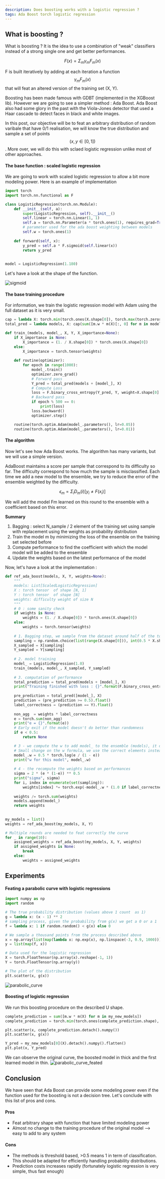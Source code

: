 ```yaml
---
description: Does boosting works with a logistic regression ?
tags: Ada Boost torch logistic regression
---
```


## What is boosting ?

What is boosting ? It is the idea to use a combination of "weak" classifiers instead of a strong single one and get better performances.

$$ F(x) = \Sigma_m \gamma_m F_m(x) $$

F is built iteratively by adding at each iteration a function $$ \gamma_m F_m(x) $$ that will feat an altered version of the training set (X, Y).


Boosting has been made famous with GDBT (implemented in the XGBoost lib). However we are going to see a simpler method : Ada Boost.
Ada Boost also had some glory in the past with the Viola-Jones detector that used a Haar cascade to detect faces in black and white images.

In this post, our objective will be to feat an arbitrary distribution of random varibale that have 0/1 realisation, we will know the true distribution and sample a set of points $$(x, y \in [0, 1])$$.
More over, we will do this with sclaed logistic regression unlike most of other approaches.


#### The base function : scaled logistic regression 

We are going to work with scaled logistic regression to allow a bit more modeling power.
Here is an example of implementation

```python
import torch
import torch.nn.functional as F

class LogisticRegression(torch.nn.Module):
    def __init__(self, a):
        super(LogisticRegression, self).__init__()
        self.linear = torch.nn.Linear(1, 1)
        self.a = torch.nn.Parameter(a * torch.ones(1), requires_grad=True)
        # parameter used for the ada boost weighting between models
        self.w = torch.ones(1)
        
    def forward(self, x):
        y_pred = self.a * F.sigmoid(self.linear(x))
        return y_pred
    
    
model = LogisticRegression(1.180)
```
Let's have a look at the shape of the function.

![sigmoid](/assets/images/sigmoid.png)


#### The base training procedure

For information, we train the logistic regression model with Adam using the full dataset as it is very small.

```python
cap = lambda X: torch.min(torch.ones(X.shape[0]), torch.max(torch.zeros(X.shape[0]), X))
total_pred = lambda models, X: cap(sum([m.w * m(X)[:, 0] for m in models]))

def train_(models, model_, X, Y, X_importance=None):
    if X_importance is None:
        X_importance = (1. / X.shape[0]) * torch.ones(X.shape[0])
    else:
        X_importance = torch.tensor(weights)
        
    def routine(optimizer):
        for epoch in range(1000):
            model_.train()
            optimizer.zero_grad()
            # Forward pass
            Y_pred = total_pred(models + [model_], X)
            # Compute Loss
            loss = F.binary_cross_entropy(Y_pred, Y, weight=X.shape[0] * X_importance)
            # Backward pass
            if epoch % 500 == 0:
                print(loss)
            loss.backward()
            optimizer.step()

    routine(torch.optim.Adam(model_.parameters(), lr=0.05))
    routine(torch.optim.Adam(model_.parameters(), lr=0.01))
```

#### The algorithm

Now let's see how Ada Boost works.
The algorithm has many variants, but we will use a simple version. 

AdaBoost maintains a score per sample that correspond to its difficulty so far. The difficulty correspond to how much the sample is misclassified.
Each time we add a new model to the ensemble, we try to reduce the error of the ensemble weighted by the difficulty.

$$ \epsilon_m = \Sigma_i D_m(i)[y_i \neq F(x_i)] $$

We will add the model Fm learned on this round to the ensemble with a coefficient based on this error.


__Summary__
1. Bagging : select N_sample / 2 element of the training set using sample with replacement using the weights as probability distribution
2. Train the model m by minimizing the loss of the ensemble on the training set selected before
3. Compute performance to find the coefficient with which the model model will be added to the ensemble
4. Update the weights based on the latest performance of the model


Now, let's have a look at the implementation : 

```python
def ref_ada_boost(models, X, Y, weights=None):
    """
    models: List[ScaledLogisticRegression]
    X : torch tensor  of shape [N, 1]
    Y : torch tensor  of shape [N]
    weights: difficulty weight of size N
    """
    # 0 : some sanity check
    if weights is None:
        weights = (1. / X.shape[0]) * torch.ones(X.shape[0])
    else:
        weights = torch.tensor(weights)
        
    # 1. Bagging step, we sample from the dataset around half of the total size, we sample based on the difficulty
    sampling = np.random.choice(list(range(X.shape[0])), int(0.5 * X.shape[0]), p=weights.numpy())
    X_sampled = X[sampling]
    Y_sampled = Y[sampling]
        
    # 2. model training
    model_ = LogisticRegression(1.0)
    train_(models, model_, X_sampled, Y_sampled)
    
    # 3. computation of performance 
    total_prediction = total_pred(models + [model_], X)
    print("Training finished with loss : {}".format(F.binary_cross_entropy(total_prediction, Y)))
    
    pre_prediction = total_pred([model_], X)
    prediction = (pre_prediction >= 0.5).float()
    label_correctness = (prediction == Y).float()
    
    non_agg  = weights * label_correctness
    e = torch.sum(non_agg)
    print("e = {}".format(e))
    # Early exit if the model doesn't do better than randomness
    if e < 0.5:
        return None

    # 3 - we compute the w to add model_ to the ensemble (models), it depends on the error of the model
    # Small change on the w formula, we use the correct elements instead
    model_.w = 0.5 * torch.log(e / (1 - e))
    print("w for this model", model_.w)
    
    # 4 - the recompute the weights based on performances
    sigma = 2 * (e * (1-e)) ** 0.5
    print("sigma", sigma)
    for i, index in enumerate(set(sampling)):
        weights[index] *= torch.exp(-model_.w * (1.0 if label_correctness[i] > 0 else -1.0)) / sigma
        
    weights /= torch.sum(weights)
    models.append(model_)
    return weights
        
        
my_models = list()
weights = ref_ada_boost(my_models, X, Y)

# Multiple rounds are needed to feat correctly the curve
for _ in range(10):
    assigned_weights = ref_ada_boost(my_models, X, Y, weights)
    if assigned_weights is None:
        break
    else:
        weights = assigned_weights
```

## Experiments

#### Feating a parabolic curve with logistic regressions

```python
import numpy as np
import random

# The true probability distribution (values above 1 count  as 1)
g = lambda x: (x - 1) ** 2
# sampling process, given the probability from g(x) we get a 0 or a 1
f = lambda x: 1 if random.random() < g(x) else 0

# We sample a thousand points from the process described above
x = np.array(list(map(lambda x: np.exp(x), np.linspace(-3, 0.9, 1000))))
y = list(map(f, x))

# Data used for the logistic regression
X = torch.FloatTensor(np.array(x).reshape(-1, 1))
Y = torch.FloatTensor(np.array(y))

# The plot of the distribution
plt.scatter(x, g(x))
```

![parabolic_curve](/assets/images/parabolic_curve.png)


#### Boosting of logistic regression

We run this boosting procedure on the described U shape.

```python
complete_prediction = sum([m.w * m(X) for m in my_new_models])
complete_prediction = torch.min(torch.ones(complete_prediction.shape), torch.max(torch.zeros(complete_prediction.shape),complete_prediction))

plt.scatter(x, complete_prediction.detach().numpy())
plt.scatter(x, g(x))

Y_pred = my_new_models[0](X).detach().numpy().flatten()
plt.plot(x, Y_pred)
```

We can observe the original curve, the boosted model in thick and the first learned model in thin.
![parabolic_curve_feated](/assets/images/parabolic_curve_feated.png)

## Conclusion

We have seen that Ada Boost can provide some modeling power even if the function used for the boosting is not a decision tree. Let's conclude with this list of pros and cons.

#### Pros
- Feat arbitrary shape with function that have limited modeling power
- Almost no change to the training procedure of the original model --> easy to add to any system

#### Cons
- The methods is threshold based, >0.5 means 1 in term of classification. This should be adapted for efficiently handling probability distributions.
- Prediction costs increases rapidly (fortunately logistic regression is very simple, thus fast enough)
